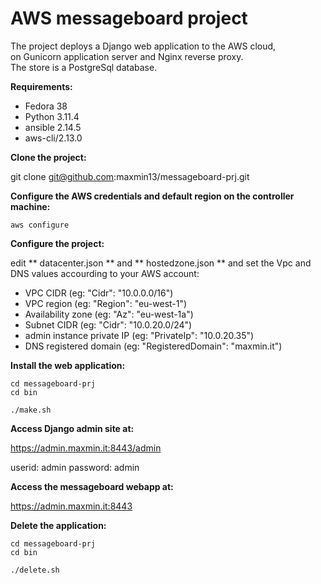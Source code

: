 # AWS messageboard project

The project deploys a Django web application to the AWS cloud,</br>
on Gunicorn application server and Nginx reverse proxy.</br>
The store is a PostgreSql database.</br>

**Requirements:**

- Fedora 38
- Python 3.11.4
- ansible 2.14.5
- aws-cli/2.13.0

**Clone the project:**

git clone git@github.com:maxmin13/messageboard-prj.git


**Configure the AWS credentials and default region on the controller machine:**

```
aws configure
```

**Configure the project:**

edit ** datacenter.json ** and ** hostedzone.json ** and set the Vpc and DNS values accourding to your AWS account: <br>

* VPC CIDR (eg: "Cidr": "10.0.0.0/16")<br>
* VPC region (eg: "Region": "eu-west-1")<br>
* Availability zone (eg: "Az": "eu-west-1a")<br>
* Subnet CIDR (eg: "Cidr": "10.0.20.0/24")<br>
* admin instance private IP (eg: "PrivateIp": "10.0.20.35")<br>
* DNS registered domain (eg: "RegisteredDomain": "maxmin.it")<br>

**Install the web application:**

```
cd messageboard-prj
cd bin

./make.sh
```

**Access Django admin site at:**

https://admin.maxmin.it:8443/admin

userid: admin
password: admin


**Access the messageboard webapp at:**

https://admin.maxmin.it:8443


**Delete the application:**

```
cd messageboard-prj
cd bin

./delete.sh
```

<br>
